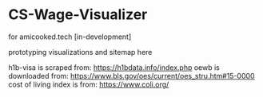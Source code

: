 # CS-Wage-Visualizer
for amicooked.tech [in-development]

prototyping visualizations and sitemap here

h1b-visa is scraped from: https://h1bdata.info/index.php
oewb is downloaded from: https://www.bls.gov/oes/current/oes_stru.htm#15-0000
cost of living index is from: https://www.coli.org/

